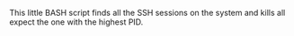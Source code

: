 This little BASH script finds all the SSH sessions on the system and kills all expect the one with the highest PID.
